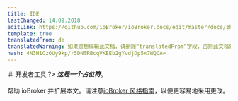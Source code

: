 ```yaml
---
title: IDE
lastChanged: 14.09.2018
editLink: https://github.com/ioBroker/ioBroker.docs/edit/master/docs/zh-cn/dev/ide.md
template: true
translatedFrom: de
translatedWarning: 如果您想编辑此文档，请删除“translatedFrom”字段，否则此文档将再次自动翻译
hash: 4N3H1CzOUy9kp/r5DNTRBcqVKEEb2gYvdjDp5x7WQCA=
---
```

＃ 开发者工具
?> ***这是一个占位符***。<br><br>帮助 ioBroker 并扩展本文。请注意[ioBroker 风格指南](community/styleguidedoc)，以便更容易地采用更改。